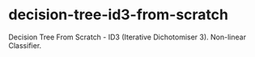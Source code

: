 # decision-tree-id3-from-scratch
Decision Tree From Scratch - ID3 (Iterative Dichotomiser 3). Non-linear Classifier.
